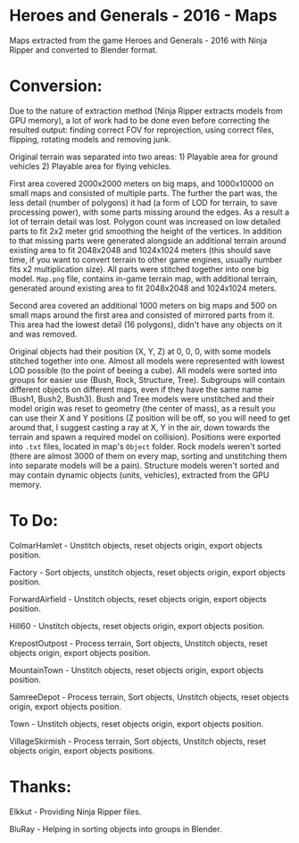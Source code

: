 # Heroes and Generals - 2016 - Maps
Maps extracted from the game Heroes and Generals - 2016 with Ninja Ripper and converted to Blender format.

# Conversion:
Due to the nature of extraction method (Ninja Ripper extracts models from GPU memory), a lot of work had to be done even before correcting the resulted output: finding correct FOV for reprojection, using correct files, flipping, rotating models and removing junk.

Original terrain was separated into two areas: 1) Playable area for ground vehicles 2) Playable area for flying vehicles.

First area covered 2000x2000 meters on big maps, and 1000x10000 on small maps and consisted of multiple parts. The further the part was, the less detail (number of polygons) it had (a form of LOD for terrain, to save processing power), with some parts missing around the edges. As a result a lot of terrain detail was lost. Polygon count was increased on low detailed parts to fit 2x2 meter grid smoothing the height of the vertices. In addition to that missing parts were generated alongside an additional terrain around existing area to fit 2048x2048 and 1024x1024 meters (this should save time, if you want to convert terrain to other game engines, usually number fits x2 multiplication size). All parts were stitched together into one big model. `Map.png` file, contains in-game terrain map, with additional terrain, generated around existing area to fit 2048x2048 and 1024x1024 meters.

Second area covered an additional 1000 meters on big maps and 500 on small maps around the first area and consisted of mirrored parts from it. This area had the lowest detail (16 polygons), didn't have any objects on it and was removed.

Original objects had their position (X, Y, Z) at 0, 0, 0, with some models stitched together into one. Almost all models were represented with lowest LOD possible (to the point of beeing a cube). All models were sorted into groups for easier use (Bush, Rock, Structure, Tree). Subgroups will contain different objects on different maps, even if they have the same name (Bush1, Bush2, Bush3). Bush and Tree models were unstitched and their model origin was reset to geometry (the center of mass), as a result you can use their X and Y positions (Z position will be off, so you will need to get around that, I suggest casting a ray at X, Y in the air, down towards the terrain and spawn a required model on collision). Positions were exported into `.txt` files, located in map's `Object` folder. Rock models weren't sorted (there are almost 3000 of them on every map, sorting and unstitching them into separate models will be a pain). Structure models weren't sorted and may contain dynamic objects (units, vehicles), extracted from the GPU memory.

# To Do:
ColmarHamlet - Unstitch objects, reset objects origin, export objects position.

Factory - Sort objects, unstitch objects, reset objects origin, export objects position.

ForwardAirfield - Unstitch objects, reset objects origin, export objects position.

Hill60 - Unstitch objects, reset objects origin, export objects position.

KrepostOutpost - Process terrain, Sort objects, Unstitch objects, reset objects origin, export objects position.

MountainTown - Unstitch objects, reset objects origin, export objects position.

SamreeDepot - Process terrain, Sort objects, Unstitch objects, reset objects origin, export objects position.

Town - Unstitch objects, reset objects origin, export objects position.

VillageSkirmish - Process terrain, Sort objects, Unstitch objects, reset objects origin, export objects positions.

# Thanks:
Elkkut - Providing Ninja Ripper files.

BluRay - Helping in sorting objects into groups in Blender.
